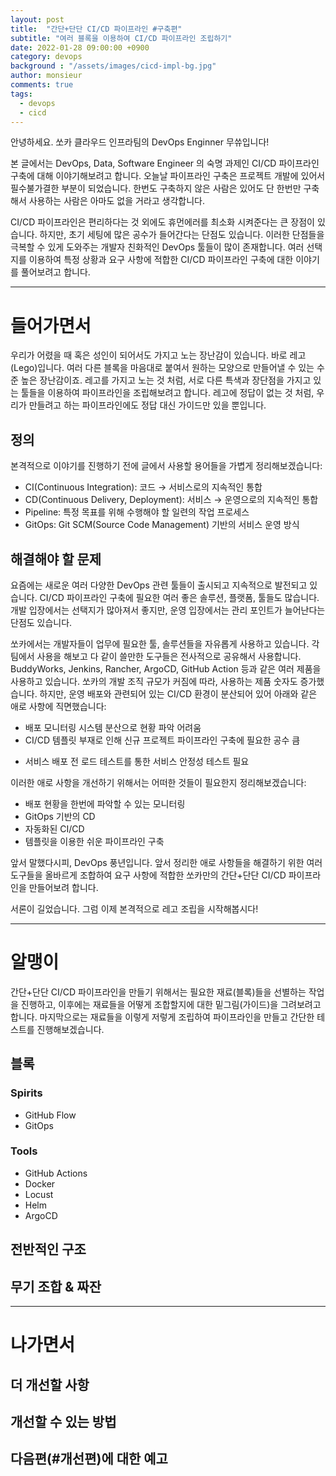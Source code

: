 ```yaml
---
layout: post
title:  "간단+단단 CI/CD 파이프라인 #구축편"
subtitle: "여러 블록을 이용하여 CI/CD 파이프라인 조립하기"
date: 2022-01-28 09:00:00 +0900
category: devops
background : "/assets/images/cicd-impl-bg.jpg"
author: monsieur
comments: true
tags:
  - devops
  - cicd
---
```


안녕하세요. 쏘카 클라우드 인프라팀의 DevOps Enginner 무쓔입니다!

본 글에서는 DevOps, Data, Software Engineer 의 숙명 과제인 CI/CD 파이프라인
구축에 대해 이야기해보려고 합니다. 오늘날 파이프라인 구축은 프로젝트 개발에
있어서 필수불가결한 부분이 되었습니다. 한번도 구축하지 않은 사람은 있어도 단
한번만 구축해서 사용하는 사람은 아마도 없을 거라고 생각합니다.

CI/CD 파이프라인은 편리하다는 것 외에도 휴먼에러를 최소화 시켜준다는 큰 장점이
있습니다. 하지만, 초기 세팅에 많은 공수가 들어간다는 단점도 있습니다. 이러한
단점들을 극복할 수 있게 도와주는 개발자 친화적인 DevOps 툴들이 많이 존재합니다.
여러 선택지를 이용하여 특정 상황과 요구 사항에 적합한 CI/CD 파이프라인 구축에
대한 이야기를 풀어보려고 합니다.

---
# 들어가면서

우리가 어렸을 때 혹은 성인이 되어서도 가지고 노는 장난감이 있습니다. 바로
레고(Lego)입니다. 여러 다른 블록을 마음대로 붙여서 원하는 모양으로 만들어낼 수
있는 수준 높은 장난감이죠. 레고를 가지고 노는 것 처럼, 서로 다른 특색과
장단점을 가지고 있는 툴들을 이용하여 파이프라인을 조립해보려고 합니다. 레고에
정답이 없는 것 처럼, 우리가 만들려고 하는 파이프라인에도 정답 대신 가이드만
있을 뿐입니다.

## 정의

본격적으로 이야기를 진행하기 전에 글에서 사용할 용어들을 가볍게
정리해보겠습니다:

- CI(Continuous Integration): 코드 → 서비스로의 지속적인 통합
- CD(Continuous Delivery, Deployment): 서비스 → 운영으로의 지속적인 통합
- Pipeline: 특정 목표를 위해 수행해야 할 일련의 작업 프로세스
- GitOps: Git SCM(Source Code Management) 기반의 서비스 운영 방식

## 해결해야 할 문제

요즘에는 새로운 여러 다양한 DevOps 관련 툴들이 출시되고 지속적으로 발전되고
있습니다. CI/CD 파이프라인 구축에 필요한 여러 좋은 솔루션, 플랫폼, 툴들도
많습니다. 개발 입장에서는 선택지가 많아져서 좋지만, 운영 입장에서는 관리
포인트가 늘어난다는 단점도 있습니다.

쏘카에서는 개발자들이 업무에 필요한 툴, 솔루션들을 자유롭게 사용하고 있습니다.
각 팀에서 사용을 해보고 다 같이 쓸만한 도구들은 전사적으로 공유해서 사용합니다.
BuddyWorks, Jenkins, Rancher, ArgoCD, GitHub Action 등과 같은 여러 제품을
사용하고 있습니다. 쏘카의 개발 조직 규모가 커짐에 따라, 사용하는 제품 숫자도
증가했습니다. 하지만, 운영 배포와 관련되어 있는 CI/CD 환경이 분산되어 있어
아래와 같은 애로 사항에 직면했습니다:

- 배포 모니터링 시스템 분산으로 현황 파악 어려움
- CI/CD 템플릿 부재로 인해 신규 프로젝트 파이프라인 구축에 필요한 공수 큼
<!-- - 표준 없이 팀 별로 진행되는 배포로 인하여 신속한 장애 대응 어려움 -->
- 서비스 배포 전 로드 테스트를 통한 서비스 안정성 테스트 필요

이러한 애로 사항을 개선하기 위해서는 어떠한 것들이 필요한지 정리해보겠습니다:

- 배포 현황을 한번에 파악할 수 있는 모니터링
- GitOps 기반의 CD
- 자동화된 CI/CD
- 템플릿을 이용한 쉬운 파이프라인 구축

앞서 말했다시피, DevOps 풍년입니다. 앞서 정리한 애로 사항들을 해결하기 위한
여러 도구들을 올바르게 조합하여 요구 사항에 적합한 쏘카만의 간단+단단 CI/CD
파이프라인을 만들어보려 합니다. 

서론이 길었습니다. 그럼 이제 본격적으로 레고 조립을 시작해봅시다!

---
# 알맹이

간단+단단 CI/CD 파이프라인을 만들기 위해서는 필요한 재료(블록)들을 선별하는
작업을 진행하고, 이후에는 재료들을 어떻게 조합할지에 대한 밑그림(가이드)을
그려보려고 합니다. 마지막으로는 재료들을 이렇게 저렇게 조립하여 파이프라인을
만들고 간단한 테스트를 진행해보겠습니다.

## 블록

### Spirits

- GitHub Flow
- GitOps

### Tools

- GitHub Actions
- Docker
- Locust
- Helm
- ArgoCD

## 전반적인 구조

## 무기 조합 & 짜잔

---
# 나가면서

## 더 개선할 사항

## 개선할 수 있는 방법

## 다음편(#개선편)에 대한 예고
